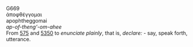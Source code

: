 <body>
  <p>G669<br>  ἀποφθέγγομαι  <br> apophtheggomai  <br><i>ap-of-theng‘-om-ahee </i><br>From <a href="g0575.htm">575</a> and <a href="g5350.htm">5350</a>  to <i>enunciate</i> <i>plainly</i>, that is, <i>declare:</i> - say, speak forth, utterance.<br></p>
 </body>